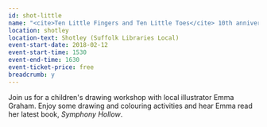 ```yaml
---
id: shot-little
name: "<cite>Ten Little Fingers and Ten Little Toes</cite> 10th anniversary storytime"
location: shotley
location-text: Shotley (Suffolk Libraries Local)
event-start-date: 2018-02-12
event-start-time: 1530
event-end-time: 1630
event-ticket-price: free
breadcrumb: y
---
```


Join us for a children's drawing workshop with local illustrator Emma Graham. Enjoy some drawing and colouring activities and hear Emma read her latest book, <cite>Symphony Hollow</cite>.
